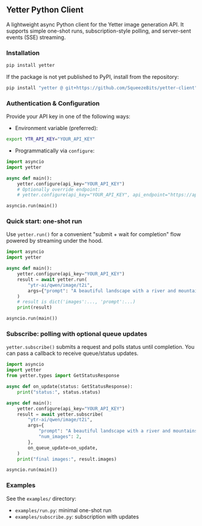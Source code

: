## Yetter Python Client

A lightweight async Python client for the Yetter image generation API. It supports simple one-shot runs, subscription-style polling, and server-sent events (SSE) streaming.

### Installation

```bash
pip install yetter
```

If the package is not yet published to PyPI, install from the repository:

```bash
pip install "yetter @ git+https://github.com/SqueezeBits/yetter-client"
```

### Authentication & Configuration

Provide your API key in one of the following ways:

- Environment variable (preferred):

```bash
export YTR_API_KEY="YOUR_API_KEY"
```

- Programmatically via `configure`:

```python
import asyncio
import yetter

async def main():
    yetter.configure(api_key="YOUR_API_KEY")
    # Optionally override endpoint:
    # yetter.configure(api_key="YOUR_API_KEY", api_endpoint="https://api.yetter.ai")

asyncio.run(main())
```


### Quick start: one-shot run

Use `yetter.run()` for a convenient "submit + wait for completion" flow powered by streaming under the hood.

```python
import asyncio
import yetter

async def main():
    yetter.configure(api_key="YOUR_API_KEY")
    result = await yetter.run(
        "ytr-ai/qwen/image/t2i",
        args={"prompt": "A beautiful landscape with a river and mountains"},
    )
    # result is dict('images':..., 'prompt':...)
    print(result)

asyncio.run(main())
```

### Subscribe: polling with optional queue updates

`yetter.subscribe()` submits a request and polls status until completion. You can pass a callback to receive queue/status updates.

```python
import asyncio
import yetter
from yetter.types import GetStatusResponse

async def on_update(status: GetStatusResponse):
    print("status:", status.status)

async def main():
    yetter.configure(api_key="YOUR_API_KEY")
    result = await yetter.subscribe(
        "ytr-ai/qwen/image/t2i",
        args={
            "prompt": "A beautiful landscape with a river and mountains",
            "num_images": 2,
        },
        on_queue_update=on_update,
    )
    print("final images:", result.images)

asyncio.run(main())
```

### Examples

See the `examples/` directory:
- `examples/run.py`: minimal one-shot run
- `examples/subscribe.py`: subscription with updates

